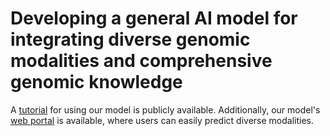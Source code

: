 # Developing a general AI model for integrating diverse genomic modalities and comprehensive genomic knowledge 



A [tutorial](https://epcotv2-tutorial.readthedocs.io/en/latest/) for using our model is publicly available. Additionally, our model's [web portal](https://huggingface.co/spaces/luosanj/EPCOTv2) is available, where users can easily predict diverse modalities.
